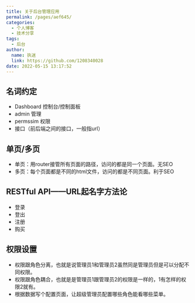 ```yaml
---
title: 关于后台管理应用
permalink: /pages/aef645/
categories: 
  - 个人博客
  - 技术分享
tags: 
  - 后台
author: 
  name: 执迷
  link: https://github.com/1208340028
date: 2022-05-15 13:17:52
---
```

## 名词约定
- Dashboard 控制台/控制面板
- admin 管理
- permssim 权限
- 接口（前后端之间的接口，一般指url）

## 单页/多页
- 单页：用router接管所有页面的路径，访问的都是同一个页面。无SEO
- 多页：每个页面都是不同的html文件，访问的都是不同页面。利于SEO

## RESTful API——URL起名字方法论
- 登录
- 登出
- 注册
- 购买

## 权限设置

- 权限跟角色分离，也就是说管理员1和管理员2虽然同是管理员但是可以分配不同权限。
- 权限跟角色耦合，也就是是管理员1跟管理员2的权限是一样的，1有怎样的权限2就有。
- 根据数据写个配置页面，让超级管理员配置哪些角色能看哪些菜单。

